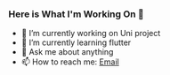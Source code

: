 ### Here is What I'm Working On 👋



<!-- Here are some ideas to get you started: -->

- 🔭 I’m currently working on Uni project
- 🌱 I’m currently learning flutter
- 💬 Ask me about anything
- 📫 How to reach me: [Email](mailto:b3hzadsh@gmail.com)
<!-- - 😄 Pronouns: ... -->
<!-- - ⚡ Fun fact: ... -->
<!-- - 👯 I’m looking to collaborate on ...  -->
<!-- - 🤔 I’m looking for help with ...  -->

